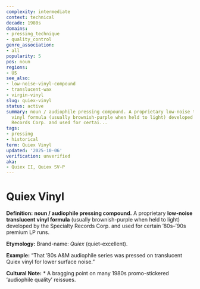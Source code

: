 ```yaml
---
complexity: intermediate
context: technical
decade: 1980s
domains:
- pressing_technique
- quality_control
genre_association:
- all
popularity: 5
pos: noun
regions:
- US
see_also:
- low-noise-vinyl-compound
- translucent-wax
- virgin-vinyl
slug: quiex-vinyl
status: active
summary: noun / audiophile pressing compound. A proprietary low-noise translucent
  vinyl formula (usually brownish-purple when held to light) developed by the Specialty
  Records Corp. and used for certai...
tags:
- pressing
- historical
term: Quiex Vinyl
updated: '2025-10-06'
verification: unverified
aka:
- Quiex II, Quiex SV-P
---
```


# Quiex Vinyl

**Definition:** **noun / audiophile pressing compound.** A proprietary **low-noise translucent vinyl formula** (usually brownish-purple when held to light) developed by the Specialty Records Corp. and used for certain ’80s–’90s premium LP runs.

**Etymology:** Brand-name: *Quiex* (quiet-excellent).

**Example:** “That ’80s A&M audiophile series was pressed on translucent Quiex vinyl for lower surface noise.”

**Cultural Note:** * A bragging point on many 1980s promo-stickered ‘audiophile quality’ reissues.

